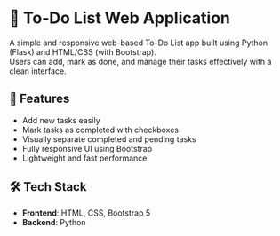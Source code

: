 # 📝 To-Do List Web Application

A simple and responsive web-based To-Do List app built using Python (Flask) and HTML/CSS (with Bootstrap).  
Users can add, mark as done, and manage their tasks effectively with a clean interface.

## 🚀 Features

- Add new tasks easily
- Mark tasks as completed with checkboxes
- Visually separate completed and pending tasks
- Fully responsive UI using Bootstrap
- Lightweight and fast performance

## 🛠️ Tech Stack

- **Frontend**: HTML, CSS, Bootstrap 5
- **Backend**: Python
